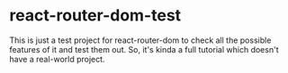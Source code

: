 # react-router-dom-test
This is just a test project for react-router-dom to check all the possible features of it and test them out. So, it's kinda a full tutorial which doesn't have a real-world project.
